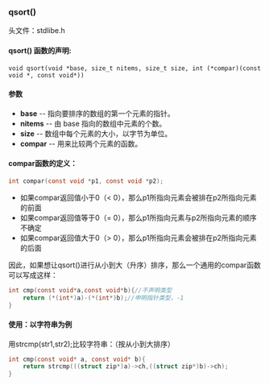 ### qsort()

头文件：stdlibe.h

#### qsort() 函数的声明:

```
void qsort(void *base, size_t nitems, size_t size, int (*compar)(const void *, const void*))
```

#### 参数

- **base** -- 指向要排序的数组的第一个元素的指针。
- **nitems** -- 由 base 指向的数组中元素的个数。
- **size** -- 数组中每个元素的大小，以字节为单位。
- **compar** -- 用来比较两个元素的函数。

#### compar函数的定义：

```c
int compar(const void *p1, const void *p2);
```

- 如果compar返回值小于0（< 0），那么p1所指向元素会被排在p2所指向元素的前面 
- 如果compar返回值等于0（= 0），那么p1所指向元素与p2所指向元素的顺序不确定 
- 如果compar返回值大于0（> 0），那么p1所指向元素会被排在p2所指向元素的后面 

因此，如果想让qsort()进行从小到大（升序）排序，那么一个通用的compar函数可以写成这样：

```c
int cmp(const void*a,const void*b){//不声明类型
	return (*(int*)a)-(*(int*)b);//申明指针类型，-1
}
```



#### 使用：以字符串为例

用strcmp(str1,str2);比较字符串：（按从小到大排序）

```c
int cmp(const void* a, const void* b){
    return strcmp(((struct zip*)a)->ch,((struct zip*)b)->ch);
}
```

